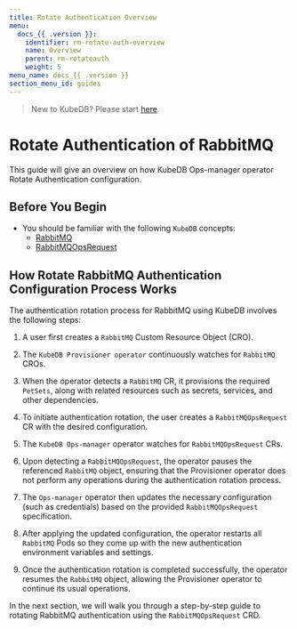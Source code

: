```yaml
---
title: Rotate Authentication Overview
menu:
  docs_{{ .version }}:
    identifier: rm-rotate-auth-overview
    name: Overview
    parent: rm-rotateauth
    weight: 5
menu_name: docs_{{ .version }}
section_menu_id: guides
---
```


> New to KubeDB? Please start [here](/docs/README.md).

# Rotate Authentication of RabbitMQ

This guide will give an overview on how KubeDB Ops-manager operator Rotate Authentication configuration.

## Before You Begin

- You should be familiar with the following `KubeDB` concepts:
    - [RabbitMQ](/docs/guides/rabbitmq/concepts/rabbitmq.md)
    - [RabbitMQOpsRequest](/docs/guides/rabbitmq/concepts/opsrequest.md)

## How Rotate RabbitMQ Authentication Configuration Process Works

[//]: # (The following diagram shows how KubeDB Ops-manager operator Rotate Authentication of a `RabbitMQ`. Open the image in a new tab to see the enlarged version.)

[//]: # ()
[//]: # (<figure align="center">)

[//]: # (  <img alt="Rotate Authentication process of RabbitMQ" src="/docs/images/day-2-operation/RabbitMQ/kf-rotate-auth.svg">)

[//]: # (<figcaption align="center">Fig: Rotate Auth process of RabbitMQ</figcaption>)

[//]: # (</figure>)

The authentication rotation process for RabbitMQ using KubeDB involves the following steps:

1. A user first creates a `RabbitMQ` Custom Resource Object (CRO).

2. The `KubeDB Provisioner operator` continuously watches for `RabbitMQ` CROs.

3. When the operator detects a `RabbitMQ` CR, it provisions the required `PetSets`, along with related resources such as secrets, services, and other dependencies.

4. To initiate authentication rotation, the user creates a `RabbitMQOpsRequest` CR with the desired configuration.

5. The `KubeDB Ops-manager` operator watches for `RabbitMQOpsRequest` CRs.

6. Upon detecting a `RabbitMQOpsRequest`, the operator pauses the referenced `RabbitMQ` object, ensuring that the Provisioner
   operator does not perform any operations during the authentication rotation process.

7. The `Ops-manager` operator then updates the necessary configuration (such as credentials) based on the provided `RabbitMQOpsRequest` specification.

8. After applying the updated configuration, the operator restarts all `RabbitMQ` Pods so they come up with the new authentication environment variables and settings.

9. Once the authentication rotation is completed successfully, the operator resumes the `RabbitMQ` object, allowing the Provisioner operator to continue its usual operations.

In the next section, we will walk you through a step-by-step guide to rotating RabbitMQ authentication using the `RabbitMQOpsRequest` CRD.
